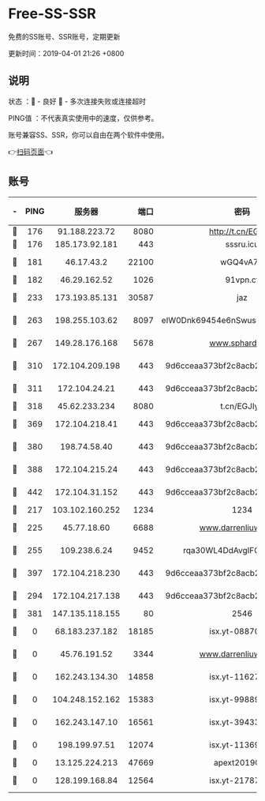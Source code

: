 # Free-SS-SSR

免费的SS账号、SSR账号，定期更新

更新时间：2019-04-01 21:26 +0800

## 说明

状态     ：🙂 - 良好 🙁 - 多次连接失败或连接超时

PING值   ：不代表真实使用中的速度，仅供参考。

账号兼容SS、SSR，你可以自由在两个软件中使用。

👉[扫码页面](https://liesauer.github.io/Free-SS-SSR/)👈

## 账号

|-|PING|服务器|端口|密码|加密方式|区域|
|:----:|:----:|:-----:|-----:|:----:|:----:|:----:|
|🙂|176|91.188.223.72|8080|http://t.cn/EGJIyrl|rc4-md5|RU|
|🙂|176|185.173.92.181|443|sssru.icu|rc4-md5|RU|
|🙂|181|46.17.43.2|22100|wGQ4vA7D|aes-256-gcm|RU|
|🙂|182|46.29.162.52|1026|91vpn.cf|rc4-md5|RU|
|🙂|233|173.193.85.131|30587|jaz|aes-256-cfb|US|
|🙂|263|198.255.103.62|8097|eIW0Dnk69454e6nSwuspv9DmS201tQ0D|aes-256-cfb|US|
|🙂|267|149.28.176.168|5678|www.sphard.com|aes-256-cfb|SG|
|🙂|310|172.104.209.198|443|9d6cceaa373bf2c8acb22e60b6a58be6|aes-256-cfb|US|
|🙂|311|172.104.24.21|443|9d6cceaa373bf2c8acb22e60b6a58be6|aes-256-cfb|US|
|🙂|318|45.62.233.234|8080|t.cn/EGJIyrl|rc4-md5|CA|
|🙂|369|172.104.218.41|443|9d6cceaa373bf2c8acb22e60b6a58be6|aes-256-cfb|US|
|🙂|380|198.74.58.40|443|9d6cceaa373bf2c8acb22e60b6a58be6|aes-256-cfb|US|
|🙂|388|172.104.215.24|443|9d6cceaa373bf2c8acb22e60b6a58be6|aes-256-cfb|US|
|🙂|442|172.104.31.152|443|9d6cceaa373bf2c8acb22e60b6a58be6|aes-256-cfb|US|
|🙂|217|103.102.160.252|1234|1234|rc4-md5|JP|
|🙂|225|45.77.18.60|6688|www.darrenliuwei.com|aes-256-cfb|JP|
|🙂|255|109.238.6.24|9452|rqa30WL4DdAvgIFG6Fs3znzTa|aes-256-cfb|FR|
|🙂|397|172.104.218.230|443|9d6cceaa373bf2c8acb22e60b6a58be6|aes-256-cfb|US|
|🙁|294|172.104.217.138|443|9d6cceaa373bf2c8acb22e60b6a58be6|aes-256-cfb|US|
|🙁|381|147.135.118.155|80|2546|chacha20|US|
|🙁|0|68.183.237.182|18185|isx.yt-08870864|aes-256-cfb|SG|
|🙁|0|45.76.191.52|3344|www.darrenliuwei.com|aes-256-cfb|AU|
|🙁|0|162.243.134.30|14858|isx.yt-11627197|aes-256-cfb|US|
|🙁|0|104.248.152.162|15383|isx.yt-99889610|aes-256-cfb|SG|
|🙁|0|162.243.147.10|16561|isx.yt-39433052|aes-256-cfb|US|
|🙁|0|198.199.97.51|12074|isx.yt-11369443|aes-256-cfb|US|
|🙁|0|13.125.224.213|47669|apext2019001|chacha20|KR|
|🙁|0|128.199.168.84|12564|isx.yt-21787418|aes-256-cfb|SG|
